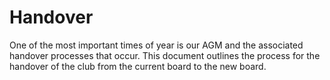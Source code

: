 # Handover

One of the most important times of year is our AGM and the associated handover processes that occur. This document outlines the process for the handover of the club from the current board to the new board.


